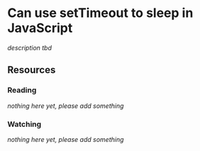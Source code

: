 # Can use setTimeout to sleep in JavaScript
_description tbd_
## Resources
### Reading
_nothing here yet, please add something_
### Watching
_nothing here yet, please add something_
